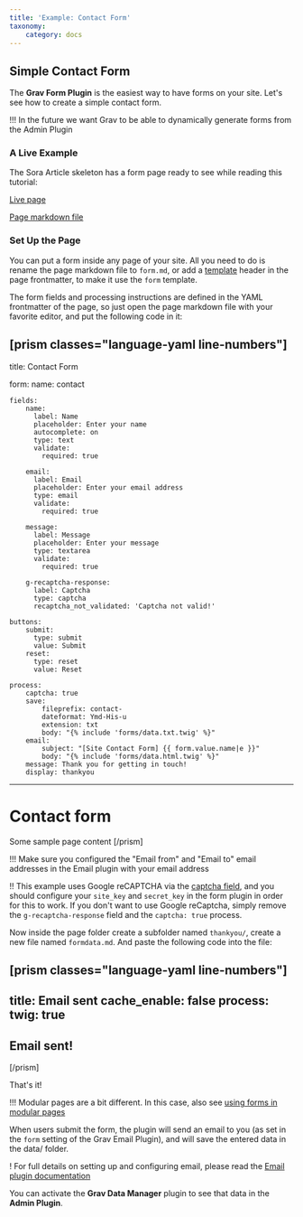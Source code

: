 ```yaml
---
title: 'Example: Contact Form'
taxonomy:
    category: docs
---
```


## Simple Contact Form

The **Grav Form Plugin** is the easiest way to have forms on your site. Let's see how to create a simple contact form.

!!! In the future we want Grav to be able to dynamically generate forms from the Admin Plugin

### A Live Example

The Sora Article skeleton has a form page ready to see while reading this tutorial:

[Live page](http://demo.getgrav.org/soraarticle-skeleton/contact)

[Page markdown file](https://raw.githubusercontent.com/getgrav/grav-skeleton-soraarticle-blog/develop/pages/03.contact/form.md)

### Set Up the Page

You can put a form inside any page of your site. All you need to do is rename the page markdown file to `form.md`, or add a [template](../../../content/headers#template) header in the page frontmatter, to make it use the `form` template.

The form fields and processing instructions are defined in the YAML frontmatter of the page, so just open the page markdown file with your favorite editor, and put the following code in it:

[prism classes="language-yaml line-numbers"]
---
title: Contact Form

form:
    name: contact

    fields:
        name:
          label: Name
          placeholder: Enter your name
          autocomplete: on
          type: text
          validate:
            required: true

        email:
          label: Email
          placeholder: Enter your email address
          type: email
          validate:
            required: true

        message:
          label: Message
          placeholder: Enter your message
          type: textarea
          validate:
            required: true

        g-recaptcha-response:
          label: Captcha
          type: captcha
          recaptcha_not_validated: 'Captcha not valid!'

    buttons:
        submit:
          type: submit
          value: Submit
        reset:
          type: reset
          value: Reset

    process:
        captcha: true
        save:
            fileprefix: contact-
            dateformat: Ymd-His-u
            extension: txt
            body: "{% include 'forms/data.txt.twig' %}"
        email:
            subject: "[Site Contact Form] {{ form.value.name|e }}"
            body: "{% include 'forms/data.html.twig' %}"
        message: Thank you for getting in touch!
        display: thankyou
---

# Contact form

Some sample page content
[/prism]

!!! Make sure you configured the "Email from" and "Email to" email addresses in the Email plugin with your email address

!! This example uses Google reCAPTCHA via the [captcha field](https://learn.getgrav.org/forms/forms/fields-available#captcha-field), and you should configure your `site_key` and `secret_key` in the form plugin in order for this to work.  If you don't want to use Google reCaptcha, simply remove the `g-recaptcha-response` field and the `captcha: true` process.

Now inside the page folder create a subfolder named `thankyou/`, create a new file named `formdata.md`. And paste the following code into the file:

[prism classes="language-yaml line-numbers"]
---
title: Email sent
cache_enable: false
process:
    twig: true
---

## Email sent!
[/prism]

That's it!

!!! Modular pages are a bit different. In this case, also see [using forms in modular pages](https://learn.getgrav.org/forms/forms/how-to-forms-in-modular-pages)

When users submit the form, the plugin will send an email to you (as set in the `form` setting of the Grav Email Plugin), and will save the entered data in the data/ folder.

! For full details on setting up and configuring email, please read the [Email plugin documentation](https://github.com/getgrav/grav-plugin-email/blob/develop/README.md)

You can activate the **Grav Data Manager** plugin to see that data in the **Admin Plugin**.
